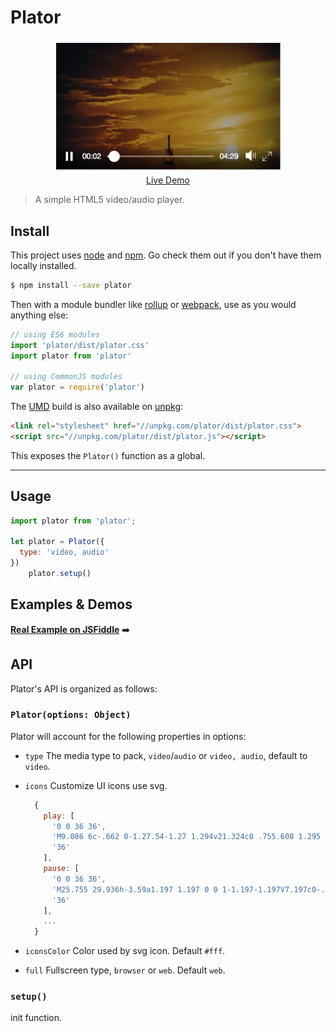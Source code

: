 # Plator

<p align="center">
  <a href="https://jsfiddle.net/fireyy/de9mgz8y/" target="_blank">
    <img src="screen.jpg" width="368">
    <br>
    Live Demo
  </a>
</p>

> A simple HTML5 video/audio player.

## Install

This project uses [node](http://nodejs.org) and [npm](https://npmjs.com). Go check them out if you don't have them locally installed.

```sh
$ npm install --save plator
```

Then with a module bundler like [rollup](http://rollupjs.org/) or [webpack](https://webpack.js.org/), use as you would anything else:

```javascript
// using ES6 modules
import 'plator/dist/plator.css'
import plator from 'plator'

// using CommonJS modules
var plator = require('plator')
```

The [UMD](https://github.com/umdjs/umd) build is also available on [unpkg](https://unpkg.com):

```html
<link rel="stylesheet" href="//unpkg.com/plator/dist/plator.css">
<script src="//unpkg.com/plator/dist/plator.js"></script>
```

This exposes the `Plator()` function as a global.

* * *

## Usage

```js
import plator from 'plator';

let plator = Plator({
  type: 'video, audio'
})
    plator.setup()
```

## Examples & Demos

[**Real Example on JSFiddle**](https://jsfiddle.net/fireyy/de9mgz8y/) ➡️

## API

Plator's API is organized as follows:

### `Plator(options: Object)`

Plator will account for the following properties in options:

  * `type` The media type to pack, `video`/`audio` or `video, audio`, default to `video`.
  * `icons` Customize UI icons use svg.

      ```js
        {
          play: [
            '0 0 36 36',
            'M9.086 6c-.662 0-1.27.54-1.27 1.294v21.324c0 .755.608 1.295 1.27 1.295.214 0 .434-.057.641-.18L27.52 19.07c.834-.5.834-1.728 0-2.227L9.727 6.18a1.238 1.238 0 0 0-.64-.18',
            '36'
          ],
          pause: [
            '0 0 36 36',
            'M25.755 29.936h-3.59a1.197 1.197 0 0 1-1.197-1.197V7.197c0-.661.536-1.197 1.197-1.197h3.59c.661 0 1.197.536 1.197 1.197v21.542c0 .66-.536 1.197-1.197 1.197zm-11.968 0h-3.59A1.197 1.197 0 0 1 9 28.739V7.197C9 6.536 9.536 6 10.197 6h3.59c.661 0 1.197.536 1.197 1.197v21.542c0 .66-.536 1.197-1.197 1.197z',
            '36'
          ],
          ...
        }
      ```

  * `iconsColor` Color used by svg icon. Default `#fff`.
  * `full` Fullscreen type, `browser` or `web`. Default `web`.

### `setup()`
init function.

